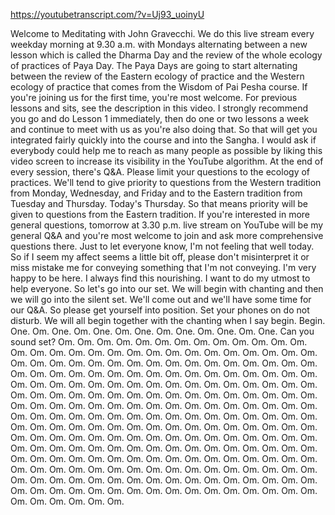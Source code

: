 https://youtubetranscript.com/?v=Uj93_uoinyU

 Welcome to Meditating with John Gravecchi. We do this live stream every weekday morning at 9.30 a.m. with Mondays alternating between a new lesson which is called the Dharma Day and the review of the whole ecology of practices of Paya Day. The Paya Days are going to start alternating between the review of the Eastern ecology of practice and the Western ecology of practice that comes from the Wisdom of Pai Pesha course. If you're joining us for the first time, you're most welcome. For previous lessons and sits, see the description in this video. I strongly recommend you go and do Lesson 1 immediately, then do one or two lessons a week and continue to meet with us as you're also doing that. So that will get you integrated fairly quickly into the course and into the Sangha. I would ask if everybody could help me to reach as many people as possible by liking this video screen to increase its visibility in the YouTube algorithm. At the end of every session, there's Q&A. Please limit your questions to the ecology of practices. We'll tend to give priority to questions from the Western tradition from Monday, Wednesday, and Friday and to the Eastern tradition from Tuesday and Thursday. Today's Thursday. So that means priority will be given to questions from the Eastern tradition. If you're interested in more general questions, tomorrow at 3.30 p.m. live stream on YouTube will be my general Q&A and you're most welcome to join and ask more comprehensive questions there. Just to let everyone know, I'm not feeling that well today. So if I seem my affect seems a little bit off, please don't misinterpret it or miss mistake me for conveying something that I'm not conveying. I'm very happy to be here. I always find this nourishing. I want to do my utmost to help everyone. So let's go into our set. We will begin with chanting and then we will go into the silent set. We'll come out and we'll have some time for our Q&A. So please get yourself into position. Set your phones on do not disturb. We will all begin together with the chanting when I say begin. Begin. One. Om. One. Om. One. Om. One. Om. One. Om. One. Om. One. Can you sound set? Om. Om. Om. Om. Om. Om. Om. Om. Om. Om. Om. Om. Om. Om. Om. Om. Om. Om. Om. Om. Om. Om. Om. Om. Om. Om. Om. Om. Om. Om. Om. Om. Om. Om. Om. Om. Om. Om. Om. Om. Om. Om. Om. Om. Om. Om. Om. Om. Om. Om. Om. Om. Om. Om. Om. Om. Om. Om. Om. Om. Om. Om. Om. Om. Om. Om. Om. Om. Om. Om. Om. Om. Om. Om. Om. Om. Om. Om. Om. Om. Om. Om. Om. Om. Om. Om. Om. Om. Om. Om. Om. Om. Om. Om. Om. Om. Om. Om. Om. Om. Om. Om. Om. Om. Om. Om. Om. Om. Om. Om. Om. Om. Om. Om. Om. Om. Om. Om. Om. Om. Om. Om. Om. Om. Om. Om. Om. Om. Om. Om. Om. Om. Om. Om. Om. Om. Om. Om. Om. Om. Om. Om. Om. Om. Om. Om. Om. Om. Om. Om. Om. Om. Om. Om. Om. Om. Om. Om. Om. Om. Om. Om. Om. Om. Om. Om. Om. Om. Om. Om. Om. Om. Om. Om. Om. Om. Om. Om. Om. Om. Om. Om. Om. Om. Om. Om. Om. Om. Om. Om. Om. Om. Om. Om. Om. Om. Om. Om. Om. Om. Om. Om. Om. Om. Om. Om. Om. Om. Om. Om. Om. Om. Om. Om. Om. Om. Om. Om. Om. Om. Om. Om. Om. Om. Om. Om. Om. Om. Om. Om. Om. Om. Om. Om. Om. Om. Om. Om. Om. Om. Om. Om. Om.